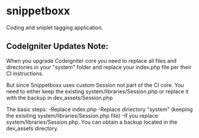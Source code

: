 snippetboxx
===========


Coding and sniplet tagging application.


CodeIgniter Updates Note:
----------------------------------
When you upgrade Codeigniter core you need to replace all files and directories in your "system" folder and replace your index.php file per their CI instructions. 

But since Snippetboxx uses custom Session not part of the CI core. You need to either keep the existing system/libraries/Session.php or replace it with the backup in dev_assets/Session.php

The basic steps:
-Replace index.php
-Replace diriectory "system" (keeping the exisiting system/libraries/Session.php file)
-If you replace system/libraries/Session.php. You can obtain a backup located in the dev_assets directory.




